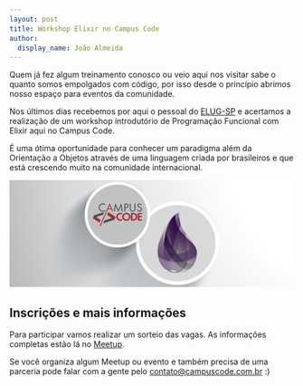```yaml
---
layout: post
title: Workshop Elixir no Campus Code
author:
  display_name: João Almeida
---
```


Quem já fez algum treinamento conosco ou veio aqui nos visitar sabe o quanto 
somos empolgados com código, por isso desde o princípio abrimos nosso espaço
para eventos da comunidade.

Nos últimos dias recebemos por aqui o pessoal do [ELUG-SP][elug_sp] e
acertamos a realização de um workshop introdutório de Programação Funcional com 
Elixir aqui no Campus Code.

É uma ótima oportunidade para conhecer um paradigma além da Orientação a
Objetos através de uma linguagem criada por brasileiros e que está crescendo
muito na comunidade internacional.

![Campus Code + Elug SP](/assets/images/meetup_elug.jpg)

## Inscrições e mais informações

Para participar vamos realizar um sorteio das vagas. As informações completas
estão lá no [Meetup][meetup_workshop].

Se você organiza algum Meetup ou evento e também precisa de uma parceria pode
falar com a gente pelo contato@campuscode.com.br :)


[elug_sp]:http://www.meetup.com/pt-BR/elug_sp/
[meetup_workshop]:http://www.meetup.com/elug_sp/events/231721569/


